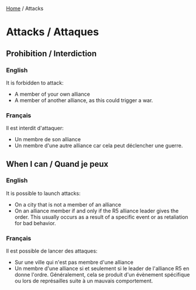 [Home](README.md) / Attacks

# Attacks / Attaques

## Prohibition / Interdiction

### English
It is forbidden to attack:
* A member of your own alliance
* A member of another alliance, as this could trigger a war.

### Français
Il est interdit d'attaquer:
* Un membre de son alliance
* Un membre d'une autre alliance car cela peut déclencher une guerre.

## When I can / Quand je peux

### English
It is possible to launch attacks:
* On a city that is not a member of an alliance
* On an alliance member if and only if the R5 alliance leader gives the order. This usually occurs as a result of a specific event or as retaliation for bad behavior.

### Français
Il est possible de lancer des attaques:
* Sur une ville qui n'est pas membre d'une alliance
* Un membre d'une alliance si et seulement si le leader de l'alliance R5 en donne l'ordre. Généralement, cela se produit d'un évènement spécifique ou lors de représailles suite à un mauvais comportement.
